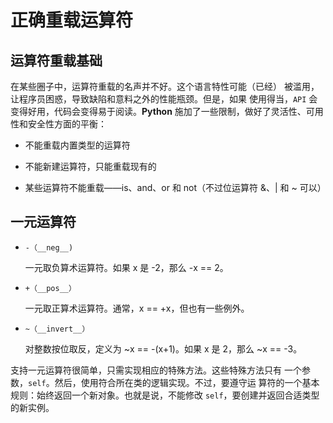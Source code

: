 # 正确重载运算符

## 运算符重载基础

在某些圈子中，运算符重载的名声并不好。这个语言特性可能（已经） 被滥用，让程序员困惑，导致缺陷和意料之外的性能瓶颈。但是，如果 使用得当，`API` 会变得好用，代码会变得易于阅读。**Python** 施加了一些限制，做好了灵活性、可用性和安全性方面的平衡：

* 不能重载内置类型的运算符 

* 不能新建运算符，只能重载现有的

* 某些运算符不能重载——is、and、or 和 not（不过位运算符 &、| 和 ~ 可以） 

## 一元运算符

* `-（__neg__)`

    一元取负算术运算符。如果 x 是 -2，那么 -x == 2。 

* `+（__pos__）`

    一元取正算术运算符。通常，x == +x，但也有一些例外。
    
* `~（__invert__）`

    对整数按位取反，定义为 ~x == -(x+1)。如果 x 是 2，那么 ~x == -3。 
    
支持一元运算符很简单，只需实现相应的特殊方法。这些特殊方法只有 一个参数，`self`。然后，使用符合所在类的逻辑实现。不过，要遵守运 算符的一个基本规则：始终返回一个新对象。也就是说，不能修改 `self`，要创建并返回合适类型的新实例。  
